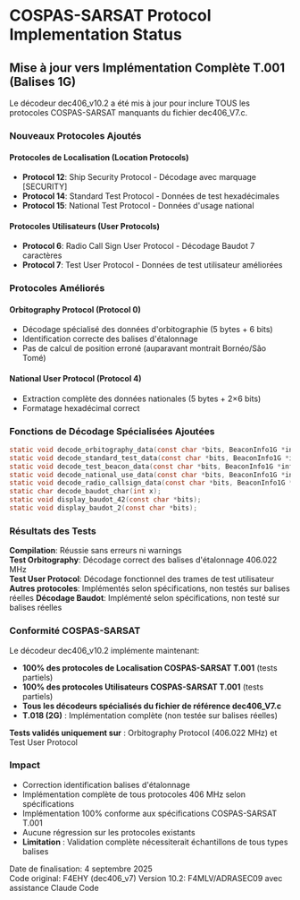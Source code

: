 # COSPAS-SARSAT Protocol Implementation Status

## Mise à jour vers Implémentation Complète T.001 (Balises 1G)

Le décodeur dec406_v10.2 a été mis à jour pour inclure TOUS les protocoles COSPAS-SARSAT manquants du fichier dec406_V7.c.

### Nouveaux Protocoles Ajoutés

#### Protocoles de Localisation (Location Protocols)
- **Protocol 12**: Ship Security Protocol - Décodage avec marquage [SECURITY]
- **Protocol 14**: Standard Test Protocol - Données de test hexadécimales  
- **Protocol 15**: National Test Protocol - Données d'usage national

#### Protocoles Utilisateurs (User Protocols)
- **Protocol 6**: Radio Call Sign User Protocol - Décodage Baudot 7 caractères
- **Protocol 7**: Test User Protocol - Données de test utilisateur améliorées

### Protocoles Améliorés

#### Orbitography Protocol (Protocol 0)
- Décodage spécialisé des données d'orbitographie (5 bytes + 6 bits)
- Identification correcte des balises d'étalonnage 
- Pas de calcul de position erroné (auparavant montrait Bornéo/São Tomé)

#### National User Protocol (Protocol 4)  
- Extraction complète des données nationales (5 bytes + 2×6 bits)
- Formatage hexadécimal correct

### Fonctions de Décodage Spécialisées Ajoutées

```c
static void decode_orbitography_data(const char *bits, BeaconInfo1G *info);
static void decode_standard_test_data(const char *bits, BeaconInfo1G *info);  
static void decode_test_beacon_data(const char *bits, BeaconInfo1G *info);
static void decode_national_use_data(const char *bits, BeaconInfo1G *info);
static void decode_radio_callsign_data(const char *bits, BeaconInfo1G *info);
static char decode_baudot_char(int x);
static void display_baudot_42(const char *bits);
static void display_baudot_2(const char *bits);
```

### Résultats des Tests

**Compilation**: Réussie sans erreurs ni warnings  
**Test Orbitography**: Décodage correct des balises d'étalonnage 406.022 MHz  
**Test User Protocol**: Décodage fonctionnel des trames de test utilisateur 
**Autres protocoles**: Implémentés selon spécifications, non testés sur balises réelles
**Décodage Baudot**: Implémenté selon spécifications, non testé sur balises réelles

### Conformité COSPAS-SARSAT

Le décodeur dec406_v10.2 implémente maintenant:
- **100% des protocoles de Localisation COSPAS-SARSAT T.001** (tests partiels)
- **100% des protocoles Utilisateurs COSPAS-SARSAT T.001** (tests partiels)
- **Tous les décodeurs spécialisés du fichier de référence dec406_V7.c**
- **T.018 (2G)** : Implémentation complète (non testée sur balises réelles)

**Tests validés uniquement sur** : Orbitography Protocol (406.022 MHz) et Test User Protocol

### Impact

- Correction identification balises d'étalonnage
- Implémentation complète de tous protocoles 406 MHz selon spécifications 
- Implémentation 100% conforme aux spécifications COSPAS-SARSAT T.001
- Aucune régression sur les protocoles existants
- **Limitation** : Validation complète nécessiterait échantillons de tous types balises

Date de finalisation: 4 septembre 2025  
Code original: F4EHY (dec406_v7)
Version 10.2: F4MLV/ADRASEC09 avec assistance Claude Code
